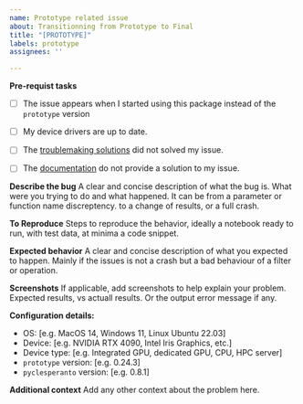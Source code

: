 ```yaml
---
name: Prototype related issue
about: Transitionning from Prototype to Final
title: "[PROTOTYPE]"
labels: prototype
assignees: ''

---
```


**Pre-requist tasks**
- [ ] The issue appears when I started using this package instead of the `prototype` version
- [ ] My device drivers are up to date.
- [ ] The [troublemaking solutions](https://github.com/clEsperanto/pyclesperanto?tab=readme-ov-file#troubleshooting-graphics-cards-drivers) did not solved my issue.
- [ ] The [documentation](https://github.com/clEsperanto/pyclesperanto) do not provide a solution to my issue.


**Describe the bug**
A clear and concise description of what the bug is. What were you trying to do and what happened.
It can be from a parameter or function name discreptency. to a change of results, or a full crash. 

**To Reproduce**
Steps to reproduce the behavior, ideally a notebook ready to run, with test data, at minima a code snippet.

**Expected behavior**
A clear and concise description of what you expected to happen. Mainly if the issues is not a crash but a bad behaviour of a filter or operation.

**Screenshots**
If applicable, add screenshots to help explain your problem. Expected results, vs actuall results. Or the output error message if any.

**Configuration details:**
 - OS: [e.g. MacOS 14, Windows 11, Linux Ubuntu 22.03]
 - Device: [e.g. NVIDIA RTX 4090, Intel Iris Graphics, etc.]
 - Device type: [e.g. Integrated GPU, dedicated GPU, CPU, HPC server]
 - `prototype` version: [e.g. 0.24.3]
 - `pyclesperanto` version: [e.g. 0.8.1]

**Additional context**
Add any other context about the problem here.
